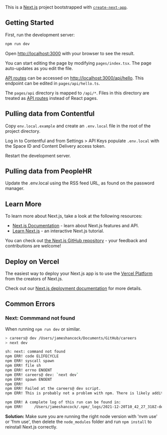 This is a [Next.js](https://nextjs.org/) project bootstrapped with [`create-next-app`](https://github.com/vercel/next.js/tree/canary/packages/create-next-app).

## Getting Started

First, run the development server:

```bash
npm run dev
```

Open [http://localhost:3000](http://localhost:3000) with your browser to see the result.

You can start editing the page by modifying `pages/index.tsx`. The page auto-updates as you edit the file.

[API routes](https://nextjs.org/docs/api-routes/introduction) can be accessed on [http://localhost:3000/api/hello](http://localhost:3000/api/hello). This endpoint can be edited in `pages/api/hello.ts`.

The `pages/api` directory is mapped to `/api/*`. Files in this directory are treated as [API routes](https://nextjs.org/docs/api-routes/introduction) instead of React pages.

## Pulling data from Contentful

Copy `env.local.example` and create an `.env.local` file in the root of the project directory.

Log in to Contentful and from Settings > API Keys populate `.env.local` with the Space ID and Content Delivery access token.

Restart the development server.

## Pulling data from PeopleHR

Update the .env.local using the RSS feed URL, as found on the password manager.

## Learn More

To learn more about Next.js, take a look at the following resources:

- [Next.js Documentation](https://nextjs.org/docs) - learn about Next.js features and API.
- [Learn Next.js](https://nextjs.org/learn) - an interactive Next.js tutorial.

You can check out [the Next.js GitHub repository](https://github.com/vercel/next.js/) - your feedback and contributions are welcome!

## Deploy on Vercel

The easiest way to deploy your Next.js app is to use the [Vercel Platform](https://vercel.com/new?utm_medium=default-template&filter=next.js&utm_source=create-next-app&utm_campaign=create-next-app-readme) from the creators of Next.js.

Check out our [Next.js deployment documentation](https://nextjs.org/docs/deployment) for more details.

## Common Errors

### Next: Commmand not found

When running `npm run dev` or similar.

```bash
> careers@ dev /Users/jameshancock/Documents/GitHub/careers
> next dev

sh: next: command not found
npm ERR! code ELIFECYCLE
npm ERR! syscall spawn
npm ERR! file sh
npm ERR! errno ENOENT
npm ERR! careers@ dev: `next dev`
npm ERR! spawn ENOENT
npm ERR!
npm ERR! Failed at the careers@ dev script.
npm ERR! This is probably not a problem with npm. There is likely additional logging output above.

npm ERR! A complete log of this run can be found in:
npm ERR!     /Users/jameshancock/.npm/_logs/2021-12-20T10_42_27_318Z-debug.log
```

**Solution:** Make sure you are running the right node version with 'nvm use' or 'fnm use', then delete the `node_modules` folder and run `npm install` to reinstall Next.js correctly.
